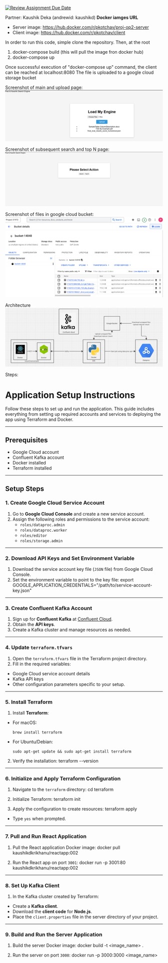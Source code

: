 [![Review Assignment Due Date](https://classroom.github.com/assets/deadline-readme-button-22041afd0340ce965d47ae6ef1cefeee28c7c493a6346c4f15d667ab976d596c.svg)](https://classroom.github.com/a/Xjl5orOJ)

Partner: Kaushik Deka (andrewid: kaushikd) 
**Docker iamges URL** 
- Server image: https://hub.docker.com/r/pkotchav/proj-op2-server
- Client image: https://hub.docker.com/r/pkotchav/client

In order to run this code, simple clone the repository. Then, at the root
1. docker-compose build (this will pull the image fron docker hub) 
3. docker-compose up

Once successful execution of "docker-compose up" command, the client can be reached at localhost:8080 
The file is uploaded to a google cloud storage bucket

Screenshot of main and upload page: 
![Screenshot](proj_op_2_sc.png)

Screenshot of subsequent search and top N page: 
![Screenshot](proj_op_2_sc2.png)

Screenshot of files in google cloud bucket: 
![Screenshot](proj_op_2_sc3.png)

Architecture 
![Screenshot](Architecture.png)

Steps:

# Application Setup Instructions

Follow these steps to set up and run the application. This guide includes everything from setting up required accounts and services to deploying the app using Terraform and Docker.

---

## Prerequisites

- Google Cloud account
- Confluent Kafka account
- Docker installed
- Terraform installed

---

## Setup Steps

### 1. Create Google Cloud Service Account
1. Go to **Google Cloud Console** and create a new service account.
2. Assign the following roles and permissions to the service account:
   - `roles/dataproc.admin`
   - `roles/dataproc.worker`
   - `roles/editor`
   - `roles/storage.admin`

---

### 2. Download API Keys and Set Environment Variable
1. Download the service account key file (`JSON` file) from Google Cloud Console.
2. Set the environment variable to point to the key file:
export GOOGLE_APPLICATION_CREDENTIALS="/path/to/service-account-key.json"

 

---

### 3. Create Confluent Kafka Account
1. Sign up for **Confluent Kafka** at [Confluent Cloud](https://www.confluent.io/get-started).
2. Obtain the **API keys**.
3. Create a Kafka cluster and manage resources as needed.

---

### 4. Update `terraform.tfvars`
1. Open the `terraform.tfvars` file in the Terraform project directory.
2. Fill in the required variables:
- Google Cloud service account details
- Kafka API keys
- Other configuration parameters specific to your setup.

---

### 5. Install Terraform
1. Install **Terraform**:
- For macOS:
  ```
  brew install terraform
  ```
- For Ubuntu/Debian:
  ```
  sudo apt-get update && sudo apt-get install terraform
  ```
2. Verify the installation:
terraform --version

 

---

### 6. Initialize and Apply Terraform Configuration
1. Navigate to the `terraform` directory:
cd terraform

 
2. Initialize Terraform:
terraform init

 
3. Apply the configuration to create resources:
terraform apply

 
- Type `yes` when prompted.

---

### 7. Pull and Run React Application
1. Pull the React application Docker image:
docker pull kaushikdkrikhanu/reactapp:002

 
2. Run the React app on port `3001`:
docker run -p 3001:80 kaushikdkrikhanu/reactapp:002

 

---

### 8. Set Up Kafka Client
1. In the Kafka cluster created by Terraform:
- Create a **Kafka client**.
- Download the **client code** for **Node.js**.
- Place the `client.properties` file in the server directory of your project.

---

### 9. Build and Run the Server Application
1. Build the server Docker image:
docker build -t <image_name> .

 
2. Run the server on port `3000`:
docker run -p 3000:3000 <image_name>